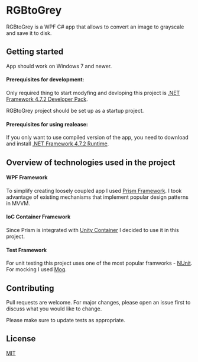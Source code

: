 # RGBtoGrey

RGBtoGrey is a WPF C# app that allows to convert an image to grayscale and save it to disk.

## Getting started
App should work on Windows 7 and newer.

#### Prerequisites for development:
Only required thing to start modyfing and devloping this project is [.NET Framework 4.7.2 Developer Pack](https://dotnet.microsoft.com/download/dotnet-framework/thank-you/net472-developer-pack-offline-installer).

RGBtoGrey project should be set up as a startup project.

#### Prerequisites for using realease:
If you only want to use compiled version of the app, you need to download and install [.NET Framework 4.7.2 Runtime](https://dotnet.microsoft.com/download/dotnet-framework/thank-you/net472-web-installer).

## Overview of technologies used in the project

#### WPF Framework
To simplify creating loosely coupled app I used [Prism Framework](https://prismlibrary.com/docs/).
I took advantage of existing mechanisms that implement popular design patterns in MVVM.
#### IoC Container Framework
Since Prism is integrated with [Unity Container](http://unitycontainer.org/) I decided to use it in this project.
#### Test Framework
For unit testing this project uses one of the most popular framworks - [NUnit](https://nunit.org/). For mocking I used [Moq](https://github.com/Moq/moq4/wiki/Quickstart).

## Contributing
Pull requests are welcome. For major changes, please open an issue first to discuss what you would like to change.

Please make sure to update tests as appropriate.

## License
[MIT](https://choosealicense.com/licenses/mit/)
